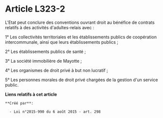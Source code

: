 # Article L323-2

L'Etat peut conclure des conventions ouvrant droit au bénéfice de contrats relatifs à des activités d'adultes-relais avec : 

1° Les collectivités territoriales et les établissements publics de coopération intercommunale, ainsi que leurs
établissements publics ; 

2° Les établissements publics de santé ; 

3° La société immobilière de Mayotte ; 

4° Les organismes de droit privé à but non lucratif ; 

5° Les personnes morales de droit privé chargées de la gestion d'un service public.

**Liens relatifs à cet article**

	**Créé par**:

	  - Loi n°2015-990 du 6 août 2015 - art. 298
